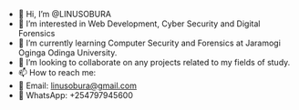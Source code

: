 - 👋 Hi, I’m @LINUSOBURA
- 👀 I’m interested in Web Development, Cyber Security and Digital Forensics
- 🌱 I’m currently learning Computer Security and Forensics at Jaramogi Oginga Odinga University.
- 💞️ I’m looking to collaborate on any projects related to my fields of study.
- 📫 How to reach me: 
- 💌 Email: linusobura@gmail.com
- 💬 WhatsApp: +254797945600

<!---
LINUSOBURA/LINUSOBURA is a ✨ special ✨ repository because its `README.md` (this file) appears on your GitHub profile.
You can click the Preview link to take a look at your changes.
--->
